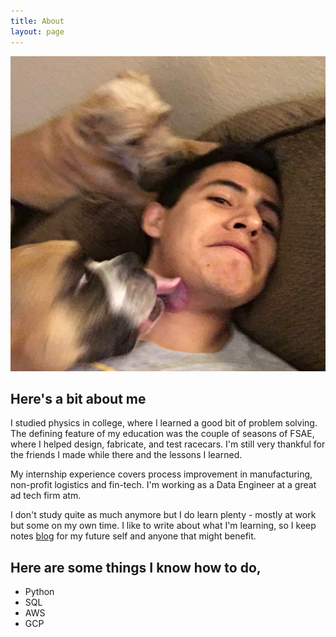 ```yaml
---
title: About
layout: page
---
```

![Profile Image](/assets/images/profile.jpg)

## Here's a bit about me
I studied physics in college, where I learned a good bit of problem solving. The 
defining feature of my education was the couple of seasons of FSAE, where I helped 
design, fabricate, and test racecars. I'm still very thankful for the friends I made
while there and the lessons I learned. 

My internship experience covers process improvement in manufacturing, non-profit 
logistics and fin-tech. I'm working as a Data Engineer at a great ad tech firm atm.

I don't study quite as much anymore but I do learn plenty - mostly at work but some
on my own time. I like to write about what I'm learning, so I keep notes [blog](/blog)
for my future self and anyone that might benefit. 

## Here are some things I know how to do,
* Python
* SQL
* AWS
* GCP
